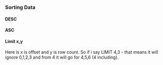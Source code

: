 ### Sorting Data

#### DESC

#### ASC

#### Limit x,y

Here is x is offset and y is row count. So if i say LIMIT 4,3 - that means it will ignore 0,1,2,3 and from 4 it will go for 4,5,6 (4 including).
